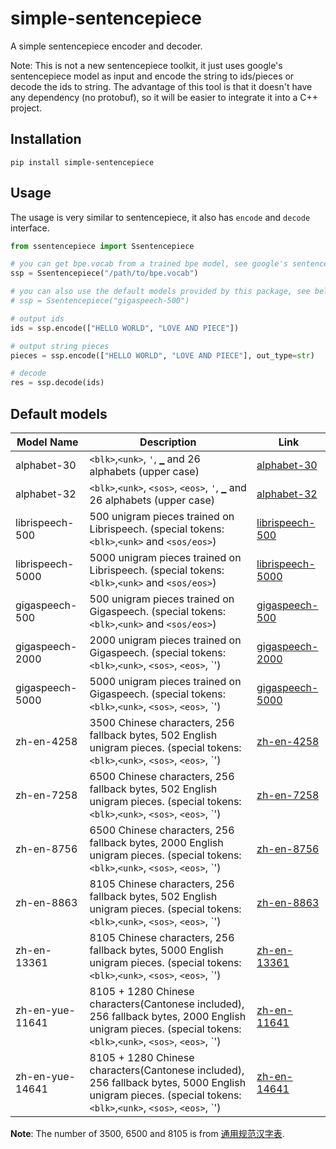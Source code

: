 # simple-sentencepiece
A simple sentencepiece encoder and decoder.

Note: This is not a new sentencepiece toolkit, it just uses google's sentencepiece model
as input and encode the string to ids/pieces or decode the ids to string. The advantage of
this tool is that it doesn't have any dependency (no protobuf), so it will be easier to
integrate it into a C++ project.


## Installation

```
pip install simple-sentencepiece
```


## Usage

The usage is very similar to sentencepiece, it also has `encode` and `decode` interface.

```python
from ssentencepiece import Ssentencepiece

# you can get bpe.vocab from a trained bpe model, see google's sentencepiece for details
ssp = Ssentencepiece("/path/to/bpe.vocab")

# you can also use the default models provided by this package, see below for details
# ssp = Ssentencepiece("gigaspeech-500")

# output ids
ids = ssp.encode(["HELLO WORLD", "LOVE AND PIECE"])

# output string pieces
pieces = ssp.encode(["HELLO WORLD", "LOVE AND PIECE"], out_type=str)

# decode
res = ssp.decode(ids)
```

## Default models

| Model Name | Description | Link |
|------------|-------------|------|
| alphabet-30| `<blk>`,`<unk>`, `'`, `▁` and 26 alphabets (upper case) | [alphabet-30](ssentencepiece/python/ssentencepiece/resources/alphabet-30.vocab) | 
| alphabet-32| `<blk>`,`<unk>`, `<sos>`, `<eos>`, `'`, `▁` and 26 alphabets (upper case) | [alphabet-32](ssentencepiece/python/ssentencepiece/resources/alphabet-32.vocab) | 
| librispeech-500| 500 unigram pieces trained on Librispeech. (special tokens: `<blk>`,`<unk>` and `<sos/eos>`) | [librispeech-500](ssentencepiece/python/ssentencepiece/resources/librispeech-500.vocab) | 
| librispeech-5000| 5000 unigram pieces trained on Librispeech. (special tokens: `<blk>`,`<unk>` and `<sos/eos>`) | [librispeech-5000](ssentencepiece/python/ssentencepiece/resources/librispeech-5000.vocab) | 
| gigaspeech-500| 500 unigram pieces trained on Gigaspeech. (special tokens: `<blk>`,`<unk>` and `<sos/eos>`) | [gigaspeech-500](ssentencepiece/python/ssentencepiece/resources/gigaspeech-500.vocab) | 
| gigaspeech-2000| 2000 unigram pieces trained on Gigaspeech. (special tokens: `<blk>`,`<unk>`, `<sos>`, `<eos>`, `<pad>') | [gigaspeech-2000](ssentencepiece/python/ssentencepiece/resources/gigaspeech-2000.vocab) | 
| gigaspeech-5000| 5000 unigram pieces trained on Gigaspeech. (special tokens: `<blk>`,`<unk>`, `<sos>`, `<eos>`, `<pad>') | [gigaspeech-5000](ssentencepiece/python/ssentencepiece/resources/gigaspeech-5000.vocab) | 
| zh-en-4258 | 3500 Chinese characters, 256 fallback bytes, 502 English unigram pieces. (special tokens: `<blk>`,`<unk>`, `<sos>`, `<eos>`, `<pad>') | [zh-en-4258](ssentencepiece/python/ssentencepiece/resources/zh-en-4258.vocab) | 
| zh-en-7258 | 6500 Chinese characters, 256 fallback bytes, 502 English unigram pieces. (special tokens: `<blk>`,`<unk>`, `<sos>`, `<eos>`, `<pad>') | [zh-en-7258](ssentencepiece/python/ssentencepiece/resources/zh-en-7258.vocab) | 
| zh-en-8756 | 6500 Chinese characters, 256 fallback bytes, 2000 English unigram pieces. (special tokens: `<blk>`,`<unk>`, `<sos>`, `<eos>`, `<pad>') | [zh-en-8756](ssentencepiece/python/ssentencepiece/resources/zh-en-8756.vocab) | 
| zh-en-8863 | 8105 Chinese characters, 256 fallback bytes, 502 English unigram pieces. (special tokens: `<blk>`,`<unk>`, `<sos>`, `<eos>`, `<pad>') | [zh-en-8863](ssentencepiece/python/ssentencepiece/resources/zh-en-8863.vocab) | 
| zh-en-13361 | 8105 Chinese characters, 256 fallback bytes, 5000 English unigram pieces. (special tokens: `<blk>`,`<unk>`, `<sos>`, `<eos>`, `<pad>') | [zh-en-13361](ssentencepiece/python/ssentencepiece/resources/zh-en-13361.vocab) | 
| zh-en-yue-11641 | 8105 + 1280 Chinese characters(Cantonese included), 256 fallback bytes, 2000 English unigram pieces. (special tokens: `<blk>`,`<unk>`, `<sos>`, `<eos>`, `<pad>') | [zh-en-11641](ssentencepiece/python/ssentencepiece/resources/zh-en-11641.vocab) | 
| zh-en-yue-14641 | 8105 + 1280 Chinese characters(Cantonese included), 256 fallback bytes, 5000 English unigram pieces. (special tokens: `<blk>`,`<unk>`, `<sos>`, `<eos>`, `<pad>') | [zh-en-14641](ssentencepiece/python/ssentencepiece/resources/zh-en-14641.vocab) | 

**Note**: The number of 3500, 6500 and 8105 is from [通用规范汉字表](http://www.moe.gov.cn/jyb_sjzl/ziliao/A19/201306/t20130601_186002.html).



